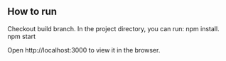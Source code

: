 ## How to run

Checkout build branch.
In the project directory, you can run:
npm install.
npm start

Open http://localhost:3000 to view it in the browser.

